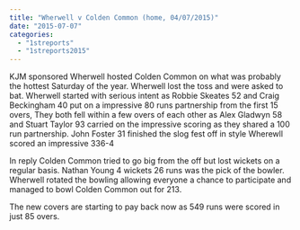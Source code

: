 ```yaml
---
title: "Wherwell v Colden Common (home, 04/07/2015)"
date: "2015-07-07"
categories: 
  - "1streports"
  - "1streports2015"
---
```


KJM sponsored Wherwell hosted Colden Common on what was probably the hottest Saturday of the year. Wherwell lost the toss and were asked to bat. Wherwell started with serious intent as Robbie Skeates 52 and Craig Beckingham 40 put on a impressive 80 runs partnership from the first 15 overs, They both fell within a few overs of each other as Alex Gladwyn 58 and Stuart Taylor 93 carried on the impressive scoring as they shared a 100 run partnership. John Foster 31 finished the slog fest off in style Wherewll scored an impressive 336-4

In reply Colden Common tried to go big from the off but lost wickets on a regular basis. Nathan Young 4 wickets 26 runs was the pick of the bowler. Wherwell rotated the bowling allowing everyone a chance to participate and managed to bowl Colden Common out for 213.

The new covers are starting to pay back now as 549 runs were scored in just 85 overs.
